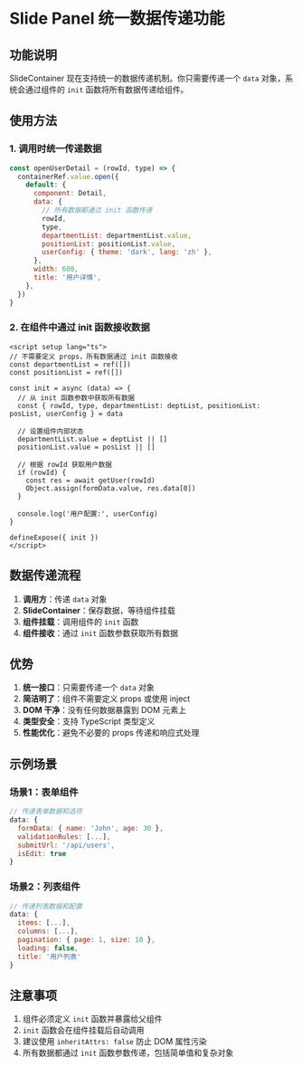 # Slide Panel 统一数据传递功能

## 功能说明

SlideContainer 现在支持统一的数据传递机制。你只需要传递一个 `data` 对象，系统会通过组件的 `init` 函数将所有数据传递给组件。

## 使用方法

### 1. 调用时统一传递数据

```javascript
const openUserDetail = (rowId, type) => {
  containerRef.value.open({
    default: {
      component: Detail,
      data: {
        // 所有数据都通过 init 函数传递
        rowId,
        type,
        departmentList: departmentList.value,
        positionList: positionList.value,
        userConfig: { theme: 'dark', lang: 'zh' },
      },
      width: 600,
      title: '用户详情',
    },
  })
}
```

### 2. 在组件中通过 init 函数接收数据

```vue
<script setup lang="ts">
// 不需要定义 props，所有数据通过 init 函数接收
const departmentList = ref([])
const positionList = ref([])

const init = async (data) => {
  // 从 init 函数参数中获取所有数据
  const { rowId, type, departmentList: deptList, positionList: posList, userConfig } = data

  // 设置组件内部状态
  departmentList.value = deptList || []
  positionList.value = posList || []

  // 根据 rowId 获取用户数据
  if (rowId) {
    const res = await getUser(rowId)
    Object.assign(formData.value, res.data[0])
  }

  console.log('用户配置:', userConfig)
}

defineExpose({ init })
</script>
```

## 数据传递流程

1. **调用方**：传递 `data` 对象
2. **SlideContainer**：保存数据，等待组件挂载
3. **组件挂载**：调用组件的 `init` 函数
4. **组件接收**：通过 `init` 函数参数获取所有数据

## 优势

1. **统一接口**：只需要传递一个 `data` 对象
2. **简洁明了**：组件不需要定义 props 或使用 inject
3. **DOM 干净**：没有任何数据暴露到 DOM 元素上
4. **类型安全**：支持 TypeScript 类型定义
5. **性能优化**：避免不必要的 props 传递和响应式处理

## 示例场景

### 场景1：表单组件

```javascript
// 传递表单数据和选项
data: {
  formData: { name: 'John', age: 30 },
  validationRules: [...],
  submitUrl: '/api/users',
  isEdit: true
}
```

### 场景2：列表组件

```javascript
// 传递列表数据和配置
data: {
  items: [...],
  columns: [...],
  pagination: { page: 1, size: 10 },
  loading: false,
  title: '用户列表'
}
```

## 注意事项

1. 组件必须定义 `init` 函数并暴露给父组件
2. `init` 函数会在组件挂载后自动调用
3. 建议使用 `inheritAttrs: false` 防止 DOM 属性污染
4. 所有数据都通过 `init` 函数参数传递，包括简单值和复杂对象
